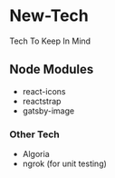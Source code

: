 # New-Tech
Tech To Keep In Mind

## Node Modules 
+ react-icons
+ reactstrap
+ gatsby-image

### Other Tech
+ Algoria 
+ ngrok (for unit testing)

